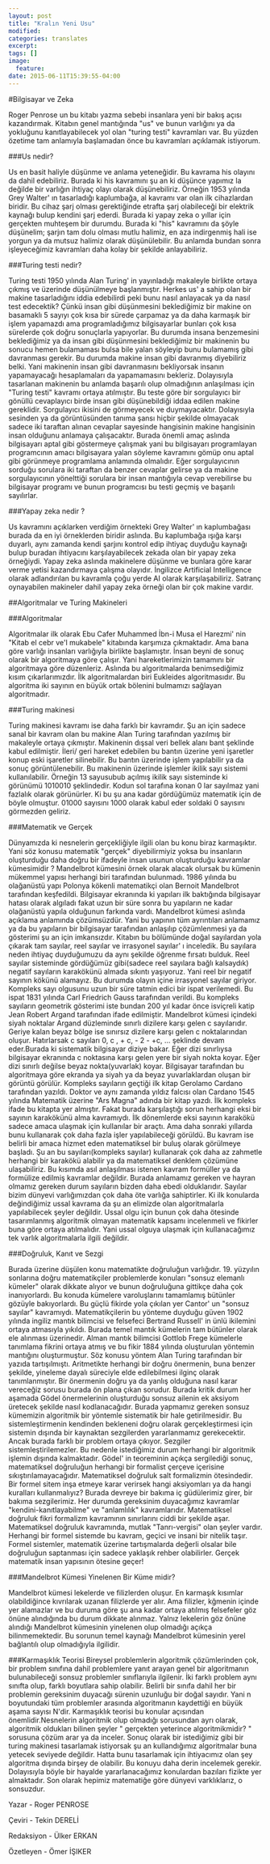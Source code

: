 ```yaml
---
layout: post
title: "Kralın Yeni Usu"
modified:
categories: translates
excerpt:
tags: []
image:
  feature:
date: 2015-06-11T15:39:55-04:00
---
```


#Bilgisayar ve Zeka

Roger Penrose un bu kitabı yazma sebebi insanlara yeni bir bakış açısı kazandırmak. Kitabın genel mantığında "us" ve bunun varlığını ya da yokluğunu kanıtlayabilecek yol olan "turing testi" kavramları var. Bu yüzden özetime tam anlamıyla başlamadan önce bu kavramları açıklamak istiyorum.

###Us nedir?  

Us en basit haliyle düşünme ve anlama yeteneğidir. Bu kavrama his olayını da dahil edebiliriz. Burada ki his kavramını şu an ki düşünce yapımız la değilde bir varlığın ihtiyaç olayı olarak düşünebiliriz. Örneğin 1953 yılında Grey Walter' ın tasarladığı kaplumbağa,  al kavramı var olan ilk cihazlardan biridir. Bu cihaz şarj olması gerektiğinde etrafta şarj olabileceği bir elektrik kaynağı bulup kendini şarj ederdi. Burada ki yapay zeka o yıllar için gerçekten muhteşem bir durumdu. Burada ki "his"  kavramını da şöyle düşünelim; şarjın tam dolu olması mutlu halimiz, en aza indirgenmiş hali ise yorgun ya da mutsuz halimiz olarak düşünülebilir. Bu anlamda bundan  sonra işleyeceğimiz kavramları daha kolay bir şekilde anlayabiliriz.

###Turing testi nedir?

Turing testi 1950 yılında Alan Turing' in yayınladığı makaleyle birlikte ortaya çıkmış ve üzerinde düşünülmeye başlanmıştır. Herkes us' a sahip olan bir makine tasarladığını iddia edebilirdi peki bunu nasıl anlayacak ya da nasıl test edecektik? Çünkü insan gibi düşünmesini beklediğimiz bir makine on basamaklı 5 sayıyı çok kısa bir sürede çarpamaz ya da daha karmaşık bir işlem yapamazdı ama programladığımız bilgisayarlar bunları çok kısa sürelerde çok doğru sonuçlarla yapıyorlar. Bu durumda insana benzemesini beklediğimiz ya da insan gibi düşünmesini beklediğimiz bir makinenin bu sonucu hemen bulamaması bulsa bile yalan söyleyip bunu bulamamış gibi davranması gerekir. Bu durumda makine insan gibi davranmış diyebiliriz belki. Yani makinenin insan gibi davranmasını bekliyorsak insanın yapamayacağı hesaplamaları da yapamamasını bekleriz. Dolayısıyla tasarlanan makinenin bu anlamda başarılı olup olmadığının anlaşılması için "Turing testi" kavramı ortaya atılmıştır. Bu teste göre bir sorgulayıcı bir gönüllü cevaplayıcı birde insan gibi düşünebildiği iddaa edilen  makine gereklidir. Sorgulayıcı ikisini de görmeyecek ve duymayacaktır. Dolayısıyla sesinden ya da görüntüsünden tanıma şansı hiçbir şekilde olmayacak sadece iki taraftan alınan cevaplar sayesinde hangisinin makine hangisinin insan olduğunu anlamaya çalışacaktır. Burada önemli amaç aslında bilgisayarı aptal gibi göstermeye çalışmak yani bu bilgisayarı programlayan programcının amacı bilgisayara yalan söyleme kavramını gömüp onu aptal gibi görünmeye programlama anlamında olmalıdır. Eğer sorgulayıcının sorduğu sorulara iki taraftan da benzer cevaplar gelirse ya da makine sorgulayıcının yönelttiği sorulara bir insan mantığıyla cevap verebilirse bu bilgisayar programı ve bunun programcısı bu testi geçmiş ve başarılı sayılırlar.

###Yapay zeka nedir ?

Us kavramını açıklarken verdiğim örnekteki Grey Walter' ın kaplumbağası burada da en iyi örneklerden biridir aslında. Bu kaplumbağa ışığa karşı duyarlı, aynı zamanda kendi şarjını kontrol edip ihtiyaç duyduğu kaynağı bulup buradan ihtiyacını karşılayabilecek zekada olan bir yapay zeka örneğiydi. Yapay zeka aslında makinelere düşünme ve bunlara göre karar verme yetisi kazandırmaya çalışma olayıdır. İngilizce Artificial Intelligence olarak adlandırılan bu kavramla çoğu yerde AI olarak karşılaşabiliriz. Satranç oynayabilen makineler dahil yapay zeka örneği olan bir çok makine vardır.

##Algoritmalar ve Turing Makineleri

###Algoritmalar

Algoritmalar ilk olarak Ebu Cafer Muhammed İbn-i Musa el Harezmi' nin "Kitab el cebr ve'l mukabele" kitabında karşımıza çıkmaktadır. Ama bana göre varlığı insanları varlığıyla birlikte başlamıştır. İnsan beyni de sonuç olarak bir algoritmaya göre çalışır. Yani hareketlerimizin tamamını bir algoritmaya göre düzenleriz. Aslında bu algoritmalarda benimsediğimiz kısım çıkarlarımızdır. İlk algoritmalardan biri Eukleides algoritmasıdır. Bu algoritma iki sayının en büyük ortak bölenini bulmamızı sağlayan algoritmadır.

###Turing makinesi

Turing makinesi kavramı ise daha farklı bir kavramdır. Şu an için sadece sanal bir kavram olan bu makine Alan Turing tarafından yazılmış bir makaleyle ortaya çıkmıştır. Makinenin dışsal veri bellek alanı bant şeklinde kabul edilmiştir. İleri/ geri hareket edebilen bu bantın üzerine yeni işaretler konup eski işaretler silinebilir. Bu bantın üzerinde işlem yapılabilir ya da sonuç görüntülenebilir. Bu makinenin üzerinde işlemler ikilik sayı sistemi kullanılabilir. Örneğin 13 sayusubub açılmış ikilik sayı sisteminde ki görünümü 1010010 şeklindedir.  Kodun sol tarafına konan 0 lar sayılmaz yani fazlalık olarak görünürler. Ki bu şu ana kadar gördüğümüz matematik için de böyle olmuştur. 01000 sayısını 1000 olarak kabul eder soldaki 0 sayısını görmezden geliriz.

###Matematik ve Gerçek

 Dünyamızda ki nesnelerin gerçekliğiyle ilgili olan bu konu biraz karmaşıktır. Yani söz konusu matematik "gerçek" diyebilirmiyiz yoksa bu insanların oluşturduğu daha doğru bir ifadeyle insan usunun oluşturduğu kavramlar kümesimidir ?
 Mandelbrot kümesini örnek olarak alacak olursak bu kümenin mükemmel yapısı herhangi biri tarafından bulunmadı. 1986 yılında bu olağanüstü yapı Polonya kökenli matematikçi olan Bernoit Mandelbrot tarafından keşfedildi. Bilgisayar ekranında ki yapıları ilk baktığında bilgisayar hatası olarak algıladı fakat uzun bir süre sonra bu yapıların ne kadar olağanüstü yapıla olduğunun farkında vardı. Mandelbrot kümesi aslında açıklama anlamında çözümsüzdür. Yani bu yapının tüm ayrıntıları anlamamız ya da bu yapıların bir bilgisayar tarafından anlaşılıp çözümlenmesi  ya da gösterimi şu an için imkansızdır.
 Kitabın bu bölümünde doğal sayılardan yola çıkarak tam sayılar, reel sayılar ve irrasyonel sayılar' ı  inceledik. Bu sayılara neden ihtiyaç duyduğumuzu da aynı şekilde öğrenme fırsatı bulduk.  Reel sayılar sisteminde gördüğümüz gibi(sadece reel sayılara bağlı kalsaydık) negatif sayıların karakökünü almada sıkıntı yaşıyoruz. Yani reel bir negatif sayının kökünü alamayız. Bu durumda olayın içine irrasyonel sayılar giriyor. Kompleks sayı olgusunu uzun bir süre tatmin edici bir ispat verilemedi. Bu ispat 1831 yılında Carl Friedrich Gauss tarafından verildi. Bu kompleks sayıların geometrik gösterimi iste bundan 200 yıl kadar önce isviçreli katip Jean Robert Argand tarafından ifade edilmiştir.
 Mandelbrot kümesi içindeki siyah noktalar Argand düzleminde sınırlı dizilere karşı gelen c sayılarıdır. Geriye kalan beyaz bölge ise sınırsız dizilere karşı gelen c noktalarından oluşur. Hatırlarsak c sayıları 0, c ,   + c,  - 2  -   +c, ... şeklinde devam eder.Burada ki sistematik bilgisayar diziye bakar. Eğer dizi sınırlıysa bilgisayar ekranında c noktasına karşı gelen yere bir siyah nokta koyar. Eğer dizi sınırlı değilse beyaz nokta(yuvarlak)  koyar.  Bilgisayar tarafından bu algoritmaya göre ekranda ya siyah ya da beyaz yuvarlaklardan oluşan bir görüntü görülür.
 Kompleks sayıların geçtiği ilk kitap Gerolamo Cardano tarafından yazıldı. Doktor ve aynı zamanda yıldız falcısı olan Cardano 1545 yılında Matematik üzerine "Ars Magna" adında bir kitap yazdı. İlk kompleks ifade bu kitapta yer almıştır. Fakat burada karşılaştığı sorun herhangi eksi bir sayının karakökünü alma kavramıydı.
 İlk dönemlerde eksi sayının karakökü sadece amaca ulaşmak için kullanılar bir araçtı. Ama daha sonraki yıllarda bunu kullanarak çok daha fazla işler yapılabileceği görüldü. Bu kavram ise belirli bir amaca hizmet eden matematiksel bir buluş olarak görülmeye başladı. Şu an bu sayıları(kompleks sayılar) kullanarak çok daha az zahmetle herhangi bir karakökü alabilir ya da matematiksel denklem çözümüne ulaşabiliriz.
 Bu kısımda asıl anlaşılması istenen kavram formüller ya da formülize edilmiş kavramlar değildir. Burada anlamamız gereken ve hayran olmamız gereken durum sayıların bizden daha ebedi olduklarıdır. Sayılar bizim dünyevi varlığımızdan çok daha öte varlığa sahiptirler. Ki ilk konularda değindiğimiz ussal kavrama da şu an elimizde olan algoritmalarla yapılabilecek şeyler değildir. Ussal olgu için bunun çok daha ötesinde tasarımlanmış algoritmik olmayan matematik kapsamı incelenmeli ve fikirler buna göre ortaya atılmalıdır. Yani ussal olguya ulaşmak için kullanacağımız tek varlık algoritmalarla ilgili değildir.

###Doğruluk, Kanıt ve Sezgi

 Burada üzerine düşülen konu matematikte doğruluğun varlığıdır. 19. yüzyılın sonlarına doğru matematikçiler problemlerde konuları "sonsuz elemanlı kümeler" olarak dikkate alıyor ve bunun doğruluğuna gittikçe daha çok inanıyorlardı. Bu konuda kümelere varoluşlarını tamamlamış bütünler gözüyle bakıyorlardı. Bu güçlü fikirde yola çıkılan yer Cantor' un "sonsuz sayılar" kavramıydı. Matematikçilerin bu yönteme duyduğu güven 1902 yılında ingiliz mantık bilimcisi ve felsefeci Bertrand Russell' in ünlü ikilemini ortaya atmasıyla yıkıldı.  Burada temel mantık kümelerin tam bütünler olarak ele alınması üzerinedir.
 Alman mantık bilimcisi Gottlob Frege kümelerle tanımlama fikrini ortaya atmış ve bu fikir 1884 yılında oluşturulan yöntemin mantığını oluşturmuştur.
 Söz konusu yöntem Alan Turing tarafından bir yazıda tartışılmıştı. Aritmetikte herhangi bir doğru önermenin, buna benzer şekilde, yineleme dayalı süreciyle elde edilebilmesi ilginç olarak tanımlanmıştır. Bir önermenin doğru ya da yanlış olduğuna nasıl karar vereceğiz sorusu burada ön plana çıkan sorudur. Burada kritik durum her aşamada Gödel önermelerinin oluşturduğu sonsuz ailenin ek aksiyom üretecek şekilde nasıl kodlanacağıdır. Burada yapmamız gereken sonsuz kümemizin algoritmik bir yöntemle sistematik bir hale getirilmesidir.  Bu sistemleştirmenin kendinden bekleneni doğru olarak gerçekleştirmesi için sistemin dışında bir kaynaktan sezgilerden yararlanmamız gerekecektir. Ancak burada farklı bir problem ortaya çıkıyor. Sezgiler sistemleştirilemezler. Bu nedenle istediğimiz durum herhangi bir algoritmik işlemin dışında kalmaktadır.
 Gödel' in teoreminin açıkça sergilediği sonuç, matematiksel doğruluğun herhangi bir formalist çerçeve içerisine sıkıştırılamayacağıdır. Matematiksel doğruluk salt formalizmin ötesindedir. Bir formel sitem inşa etmeye karar verirsek hangi aksiyomları ya da hangi kuralları kullanmalıyız? Burada devreye bir bakıma iç güdülerimiz girer, bir bakıma sezgilerimiz.  Her durumda gereksinim duyacağımız kavramlar "kendini-kanıtlayabilme" ve "anlamlılık" kavramlarıdır.
 Matematiksel doğruluk fikri formalizm kavramının sınırlarını ciddi bir şekilde aşar.  Matematiksel doğruluk kavramında, mutlak "Tanrı-vergisi" olan şeyler vardır. Herhangi bir formel sistemde bu kavram, geçici ve insani bir nitelik taşır. Formel sistemler, matematik üzerine tartışmalarda değerli olsalar bile doğruluğun saptanması için sadece yaklaşık rehber olabilirler. Gerçek matematik insan yapısının ötesine geçer!

###Mandelbrot Kümesi Yinelenen Bir Küme midir?

 Mandelbrot kümesi lekelerde ve filizlerden oluşur. En karmaşık kısımlar olabildiğince kıvrılarak uzanan filizlerde yer alır. Ama filizler, kğmenin içinde yer alamazlar ve bu duruma göre şu ana kadar ortaya atılmış felsefeler göz önüne alındığında bu durum dikkate alınmaz. Yalnız lekelerin göz önüne alındığı Mandelbrot kümesinin yinelenen olup olmadığı açıkça bilinmemektedir. Bu sorunun temel kaynağı Mandelbrot kümesinin yerel bağlantılı olup olmadığıyla ilgilidir.

###Karmaşıklık Teorisi
 Bireysel problemlerin algoritmik çözümlerinden çok, bir problem sınıfına dahil problemlere yanıt arayan genel bir algoritmanın bulunabileceği sonsuz problemler sınıflarıyla ilgilenir. İki farklı problem aynı sınıfta olup, farklı boyutlara sahip olabilir. Belirli bir sınıfa dahil her bir problemin gereksinim duyacağı sürenin uzunluğu bir doğal sayıdır. Yani n boyutundaki tüm problemler arasında algoritmanın kaydettiği en büyük aşama sayısı N'dir.
 Karmaşıklık teorisi bu konular açısından önemlidir.Nesnelerin algoritmik olup olmadığı sorusundan ayrı olarak, algoritmik oldukları bilinen şeyler " gerçekten yeterince algoritmikmidir? "  sorusuna çözüm arar ya da inceler.
 Sonuç olarak bir istediğimiz gibi bir turing makinesi tasarlamak istiyorsak şu an kullandığımız algoritmalar buna yetecek seviyede değildir. Hatta bunu tasarlamak için ihtiyacımız olan şey algoritma dışında birşey de olabilir. Bu konuyu daha derin incelemek gerekir. Dolayısıyla böyle bir hayalde yararlanacağımız konulardan bazıları fizikte yer almaktadır. Son olarak hepimiz matematiğe göre dünyevi varklıklarız, o sonsuzdur.

Yazar - Roger PENROSE

Çeviri - Tekin DERELİ

Redaksiyon - Ülker ERKAN

Özetleyen - Ömer İŞIKER
